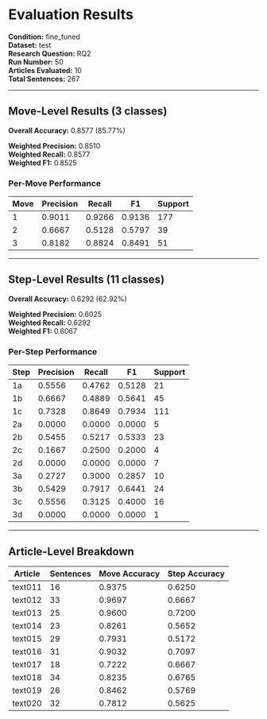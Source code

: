 # Evaluation Results

**Condition:** fine_tuned  
**Dataset:** test  
**Research Question:** RQ2  
**Run Number:** 50  
**Articles Evaluated:** 10  
**Total Sentences:** 267  

---

## Move-Level Results (3 classes)

**Overall Accuracy:** 0.8577 (85.77%)  

**Weighted Precision:** 0.8510  
**Weighted Recall:** 0.8577  
**Weighted F1:** 0.8525  

### Per-Move Performance

| Move | Precision | Recall | F1 | Support |
|------|-----------|--------|----|---------|
| 1 | 0.9011 | 0.9266 | 0.9136 | 177 |
| 2 | 0.6667 | 0.5128 | 0.5797 | 39 |
| 3 | 0.8182 | 0.8824 | 0.8491 | 51 |

---

## Step-Level Results (11 classes)

**Overall Accuracy:** 0.6292 (62.92%)  

**Weighted Precision:** 0.6025  
**Weighted Recall:** 0.6292  
**Weighted F1:** 0.6067  

### Per-Step Performance

| Step | Precision | Recall | F1 | Support |
|------|-----------|--------|----|---------|
| 1a | 0.5556 | 0.4762 | 0.5128 | 21 |
| 1b | 0.6667 | 0.4889 | 0.5641 | 45 |
| 1c | 0.7328 | 0.8649 | 0.7934 | 111 |
| 2a | 0.0000 | 0.0000 | 0.0000 | 5 |
| 2b | 0.5455 | 0.5217 | 0.5333 | 23 |
| 2c | 0.1667 | 0.2500 | 0.2000 | 4 |
| 2d | 0.0000 | 0.0000 | 0.0000 | 7 |
| 3a | 0.2727 | 0.3000 | 0.2857 | 10 |
| 3b | 0.5429 | 0.7917 | 0.6441 | 24 |
| 3c | 0.5556 | 0.3125 | 0.4000 | 16 |
| 3d | 0.0000 | 0.0000 | 0.0000 | 1 |

---

## Article-Level Breakdown

| Article | Sentences | Move Accuracy | Step Accuracy |
|---------|-----------|---------------|---------------|
| text011 | 16 | 0.9375 | 0.6250 |
| text012 | 33 | 0.9697 | 0.6667 |
| text013 | 25 | 0.9600 | 0.7200 |
| text014 | 23 | 0.8261 | 0.5652 |
| text015 | 29 | 0.7931 | 0.5172 |
| text016 | 31 | 0.9032 | 0.7097 |
| text017 | 18 | 0.7222 | 0.6667 |
| text018 | 34 | 0.8235 | 0.6765 |
| text019 | 26 | 0.8462 | 0.5769 |
| text020 | 32 | 0.7812 | 0.5625 |
